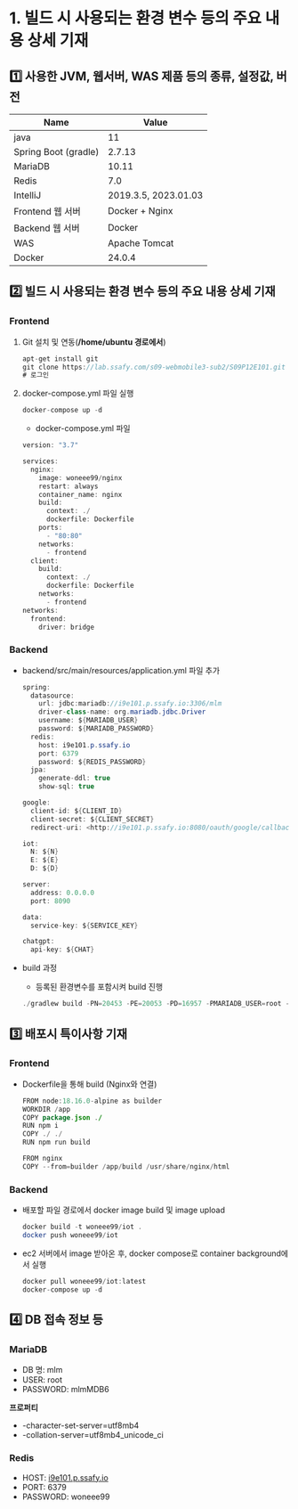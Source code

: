# 1. 빌드 시 사용되는 환경 변수 등의 주요 내용 상세 기재

## 1️⃣ 사용한 JVM, 웹서버, WAS 제품 등의 종류, 설정값, 버전

| Name | Value | 
| --- | --- | 
| java | 11 |
| Spring Boot (gradle) | 2.7.13 | 
| MariaDB | 10.11 |
| Redis | 7.0 |
| IntelliJ | 2019.3.5,  2023.01.03 |
| Frontend 웹 서버 | Docker + Nginx |
| Backend 웹 서버 | Docker |
| WAS | Apache Tomcat |
| Docker | 24.0.4 |

## 2️⃣ 빌드 시 사용되는 환경 변수 등의 주요 내용 상세 기재
### Frontend

1. Git 설치 및 연동(**/home/ubuntu 경로에서**)
    
    ```java
    apt-get install git
    git clone https://lab.ssafy.com/s09-webmobile3-sub2/S09P12E101.git
    # 로그인
    ```
    
2. docker-compose.yml 파일 실행
    
    ```java
    docker-compose up -d
    ```
    
    - docker-compose.yml 파일
    
    ```java
    version: "3.7"
    
    services:
      nginx:
        image: woneee99/nginx
        restart: always
        container_name: nginx
        build:
          context: ./
          dockerfile: Dockerfile
        ports:
          - "80:80"
        networks:
          - frontend
      client:
        build:
          context: ./ 
          dockerfile: Dockerfile
        networks:
          - frontend  
    networks:
      frontend:
        driver: bridge
    ```
    

### Backend

- backend/src/main/resources/application.yml 파일 추가
    
    ```java
    spring:
      datasource:
        url: jdbc:mariadb://i9e101.p.ssafy.io:3306/mlm
        driver-class-name: org.mariadb.jdbc.Driver
        username: ${MARIADB_USER}
        password: ${MARIADB_PASSWORD}
      redis:
        host: i9e101.p.ssafy.io
        port: 6379
        password: ${REDIS_PASSWORD}
      jpa:
        generate-ddl: true
        show-sql: true
    
    google:
      client-id: ${CLIENT_ID}
      client-secret: ${CLIENT_SECRET}
      redirect-uri: <http://i9e101.p.ssafy.io:8080/oauth/google/callback>
    
    iot:
      N: ${N}
      E: ${E}
      D: ${D}
    
    server:
      address: 0.0.0.0
      port: 8090
    
    data:
      service-key: ${SERVICE_KEY}
    
    chatgpt:
      api-key: ${CHAT}
    
    ```
    
- build 과정
    - 등록된 환경변수를 포함시켜 build 진행
    
    ```java
    ./gradlew build -PN=20453 -PE=20053 -PD=16957 -PMARIADB_USER=root -PMARIADB_PASSWORD=mlmMDB6 -PMARIADB_ROOT_PASSWORD=mlmMDB6 -PREDIS_PASSWORD=woneee99 -PCLIENT_ID="627028807402-fobgohrdmv1ov823iiij7omtp89p2onb.apps.googleusercontent.com" -PCLIENT_SECRET=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 -PSERVICE_KEY=%2FoTPUAndmigHQ%2BpPwXOuYoVbqfXclp89LQ0mnAeXcFidTxdpxB9h9c2qIbJGNqkIFfkQgFeWqU4cLC3%2FHu%2BkMQ%3D%3D -PCHAT=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 -PTZ=Asia/Seoul
    ```

## 3️⃣ 배포시 특이사항 기재

### Frontend

- Dockerfile을 통해 build (Nginx와 연결)
    
    ```java
    FROM node:18.16.0-alpine as builder
    WORKDIR /app
    COPY package.json ./
    RUN npm i
    COPY ./ ./
    RUN npm run build
    
    FROM nginx 
    COPY --from=builder /app/build /usr/share/nginx/html
    ```
    

### Backend

- 배포할 파일 경로에서 docker image build 및 image upload
    
    ```java
    docker build -t woneee99/iot .
    docker push woneee99/iot
    ```
    
- ec2 서버에서 image 받아온 후, docker compose로 container background에서 실행
    
    ```java
    docker pull woneee99/iot:latest
    docker-compose up -d
    ```

## 4️⃣ DB 접속 정보 등

### MariaDB

- DB 명: mlm
- USER: root
- PASSWORD: mlmMDB6

**프로퍼티**

- -character-set-server=utf8mb4
- -collation-server=utf8mb4_unicode_ci

### Redis

- HOST: [i9e101.p.ssafy.io](http://i9e101.p.ssafy.io/)
- PORT: 6379
- PASSWORD: woneee99
